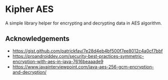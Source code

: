 # Kipher AES

A simple library helper for encrypting and decrypting data in AES algorithm.

## Acknowledgements

- https://gist.github.com/patrickfav/7e28d4eb4bf500f7ee8012c4a0cf7bbf
- https://proandroiddev.com/security-best-practices-symmetric-encryption-with-aes-in-java-7616beaaade9
- https://www.javainterviewpoint.com/java-aes-256-gcm-encryption-and-decryption/
